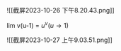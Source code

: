![[截屏2023-10-26 下午8.20.43.png]]

lim v(u-1) = $u^v (u\rightarrow1)$ 

![[截屏2023-10-27 上午9.03.51.png]]